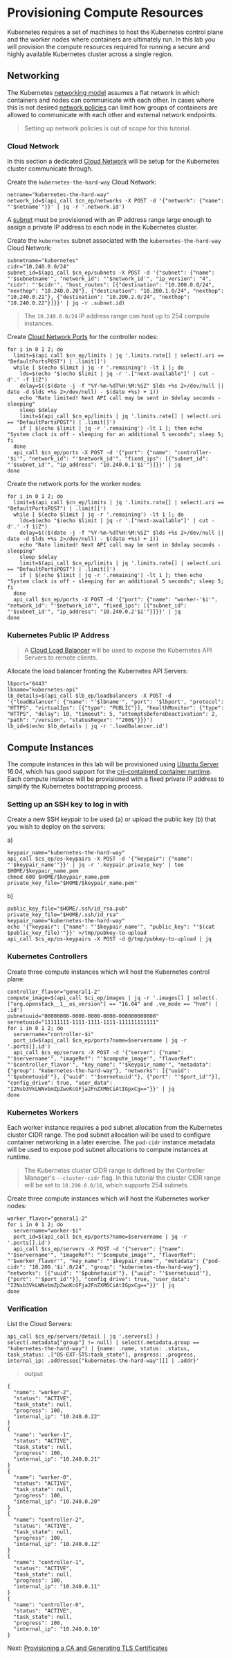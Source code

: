 # Provisioning Compute Resources

Kubernetes requires a set of machines to host the Kubernetes control plane and the worker nodes where containers are ultimately run. In this lab you will provision the compute resources required for running a secure and highly available Kubernetes cluster across a single region.

## Networking

The Kubernetes [networking model](https://kubernetes.io/docs/concepts/cluster-administration/networking/#kubernetes-model) assumes a flat network in which containers and nodes can communicate with each other. In cases where this is not desired [network policies](https://kubernetes.io/docs/concepts/services-networking/network-policies/) can limit how groups of containers are allowed to communicate with each other and external network endpoints.

> Setting up network policies is out of scope for this tutorial.

### Cloud Network

In this section a dedicated [Cloud Network](https://developer.rackspace.com/docs/cloud-networks/v2/) will be setup for the Kubernetes cluster communicate through.

Create the `kubernetes-the-hard-way` Cloud Network:

```
netname="kubernetes-the-hard-way"
network_id=$(api_call $cn_ep/networks -X POST -d '{"network": {"name": "'$netname'"}}' | jq -r '.network.id')
```

A [subnet](https://developer.rackspace.com/docs/cloud-networks/v2/getting-started/concepts/#subnet-concepts) must be provisioned with an IP address range large enough to assign a private IP address to each node in the Kubernetes cluster.

Create the `kubernetes` subnet associated with the `kubernetes-the-hard-way` Cloud Network:

```
subnetname="kubernetes"
cidr="10.240.0.0/24"
subnet_id=$(api_call $cn_ep/subnets -X POST -d '{"subnet": {"name": "'$subnetname'", "network_id": "'$network_id'", "ip_version": "4", "cidr": "'$cidr'", "host_routes": [{"destination": "10.200.0.0/24", "nexthop": "10.240.0.20"}, {"destination": "10.200.1.0/24", "nexthop": "10.240.0.21"}, {"destination": "10.200.2.0/24", "nexthop": "10.240.0.22"}]}}' | jq -r .subnet.id)
```

> The `10.240.0.0/24` IP address range can host up to 254 compute instances.

Create [Cloud Network Ports](https://developer.rackspace.com/docs/cloud-networks/v2/getting-started/concepts/#port-concepts) for the controller nodes:

```
for i in 0 1 2; do
  limit=$(api_call $cn_ep/limits | jq '.limits.rate[] | select(.uri == "DefaultPortsPOST") | .limit[]')
  while [ $(echo $limit | jq -r '.remaining') -lt 1 ]; do
    lds=$(echo "$(echo $limit | jq -r '.["next-available"]' | cut -d'.' -f 1)Z")
    delay=$(($(date -j -f "%Y-%m-%dT%H:%M:%SZ" $lds +%s 2>/dev/null || date -d $lds +%s 2>/dev/null) - $(date +%s) + 1))
    echo "Rate limited! Next API call may be sent in $delay seconds - sleeping"
    sleep $delay
    limit=$(api_call $cn_ep/limits | jq '.limits.rate[] | select(.uri == "DefaultPortsPOST") | .limit[]')
    if [ $(echo $limit | jq -r '.remaining') -lt 1 ]; then echo "System clock is off - sleeping for an additional 5 seconds"; sleep 5; fi
  done
  api_call $cn_ep/ports -X POST -d '{"port": {"name": "controller-'$i'", "network_id": "'$network_id'", "fixed_ips": [{"subnet_id": "'$subnet_id'", "ip_address": "10.240.0.1'$i'"}]}}' | jq
done
```

Create the network ports for the worker nodes:

```
for i in 0 1 2; do
  limit=$(api_call $cn_ep/limits | jq '.limits.rate[] | select(.uri == "DefaultPortsPOST") | .limit[]')
  while [ $(echo $limit | jq -r '.remaining') -lt 1 ]; do
    lds=$(echo "$(echo $limit | jq -r '.["next-available"]' | cut -d'.' -f 1)Z")
    delay=$(($(date -j -f "%Y-%m-%dT%H:%M:%SZ" $lds +%s 2>/dev/null || date -d $lds +%s 2>/dev/null) - $(date +%s) + 1))
    echo "Rate limited! Next API call may be sent in $delay seconds - sleeping"
    sleep $delay
    limit=$(api_call $cn_ep/limits | jq '.limits.rate[] | select(.uri == "DefaultPortsPOST") | .limit[]')
    if [ $(echo $limit | jq -r '.remaining') -lt 1 ]; then echo "System clock is off - sleeping for an additional 5 seconds"; sleep 5; fi
  done
  api_call $cn_ep/ports -X POST -d '{"port": {"name": "worker-'$i'", "network_id": "'$network_id'", "fixed_ips": [{"subnet_id": "'$subnet_id'", "ip_address": "10.240.0.2'$i'"}]}}' | jq
done
```

### Kubernetes Public IP Address

> A [Cloud Load Balancer](https://developer.rackspace.com/docs/cloud-load-balancers/v1/) will be used to expose the Kubernetes API Servers to remote clients.

Allocate the load balancer fronting the Kubernetes API Servers:

```
lbport="6443"
lbname="kubernetes-api"
lb_details=$(api_call $lb_ep/loadbalancers -X POST -d '{"loadBalancer": {"name": "'$lbname'", "port": '$lbport', "protocol": "HTTPS", "virtualIps": [{"type": "PUBLIC"}], "healthMonitor": {"type": "HTTPS", "delay": 10, "timeout": 5, "attemptsBeforeDeactivation": 2, "path": "/version", "statusRegex": "^200$"}}}')
lb_id=$(echo $lb_details | jq -r '.loadBalancer.id')
```

## Compute Instances

The compute instances in this lab will be provisioned using [Ubuntu Server](https://www.ubuntu.com/server) 16.04, which has good support for the [cri-containerd container runtime](https://github.com/kubernetes-incubator/cri-containerd). Each compute instance will be provisioned with a fixed private IP address to simplify the Kubernetes bootstrapping process.

### Setting up an SSH key to log in with

Create a new SSH keypair to be used (a) or upload the public key (b) that you wish to deploy on the servers:

a)
```
keypair_name="kubernetes-the-hard-way"
api_call $cs_ep/os-keypairs -X POST -d '{"keypair": {"name": "'$keypair_name'"}}' | jq -r '.keypair.private_key' | tee $HOME/$keypair_name.pem
chmod 600 $HOME/$keypair_name.pem
private_key_file="$HOME/$keypair_name.pem"
```

b)
```
public_key_file="$HOME/.ssh/id_rsa.pub"
private_key_file="$HOME/.ssh/id_rsa"
keypair_name="kubernetes-the-hard-way"
echo '{"keypair": {"name": "'$keypair_name'", "public_key": "'$(cat $public_key_file)'"}}' >/tmp/pubkey-to-upload
api_call $cs_ep/os-keypairs -X POST -d @/tmp/pubkey-to-upload | jq
```


### Kubernetes Controllers

Create three compute instances which will host the Kubernetes control plane:

```
controller_flavor="general1-2"
compute_image=$(api_call $ci_ep/images | jq -r '.images[] | select(.["org.openstack__1__os_version"] == "16.04" and .vm_mode == "hvm") | .id')
pubnetuuid="00000000-0000-0000-0000-000000000000"
sernetuuid="11111111-1111-1111-1111-111111111111"
for i in 0 1 2; do
  servername="controller-$i"
  port_id=$(api_call $cn_ep/ports?name=$servername | jq -r '.ports[].id')
  api_call $cs_ep/servers -X POST -d '{"server": {"name": "'$servername'", "imageRef": "'$compute_image'", "flavorRef": "'$controller_flavor'", "key_name": "'$keypair_name'", "metadata": {"group": "kubernetes-the-hard-way"}, "networks": [{"uuid": "'$pubnetuuid'"}, {"uuid": "'$sernetuuid'"}, {"port": "'$port_id'"}], "config_drive": true, "user_data": "I2Nsb3VkLWNvbmZpZwoKcGFja2FnZXM6CiAtIGpxCg=="}}' | jq
done
```

### Kubernetes Workers

Each worker instance requires a pod subnet allocation from the Kubernetes cluster CIDR range. The pod subnet allocation will be used to configure container networking in a later exercise. The `pod-cidr` instance metadata will be used to expose pod subnet allocations to compute instances at runtime.

> The Kubernetes cluster CIDR range is defined by the Controller Manager's `--cluster-cidr` flag. In this tutorial the cluster CIDR range will be set to `10.200.0.0/16`, which supports 254 subnets.


Create three compute instances which will host the Kubernetes worker nodes:

```
worker_flavor="general1-2"
for i in 0 1 2; do
  servername="worker-$i"
  port_id=$(api_call $cn_ep/ports?name=$servername | jq -r '.ports[].id')
  api_call $cs_ep/servers -X POST -d '{"server": {"name": "'$servername'", "imageRef": "'$compute_image'", "flavorRef": "'$worker_flavor'", "key_name": "'$keypair_name'", "metadata": {"pod-cidr": "10.200.'$i'.0/24", "group": "kubernetes-the-hard-way"}, "networks": [{"uuid": "'$pubnetuuid'"}, {"uuid": "'$sernetuuid'"}, {"port": "'$port_id'"}], "config_drive": true, "user_data": "I2Nsb3VkLWNvbmZpZwoKcGFja2FnZXM6CiAtIGpxCg=="}}' | jq
done
```

### Verification

List the Cloud Servers:

```
api_call $cs_ep/servers/detail | jq '.servers[] | select(.metadata["group"] != null) | select(.metadata.group == "kubernetes-the-hard-way") | {name: .name, status: .status, task_status: .["OS-EXT-STS:task_state"], progress: .progress, internal_ip: .addresses["kubernetes-the-hard-way"][] | .addr}'
```

> output

```
{
  "name": "worker-2",
  "status": "ACTIVE",
  "task_state": null,
  "progress": 100,
  "internal_ip": "10.240.0.22"
}
{
  "name": "worker-1",
  "status": "ACTIVE",
  "task_state": null,
  "progress": 100,
  "internal_ip": "10.240.0.21"
}
{
  "name": "worker-0",
  "status": "ACTIVE",
  "task_state": null,
  "progress": 100,
  "internal_ip": "10.240.0.20"
}
{
  "name": "controller-2",
  "status": "ACTIVE",
  "task_state": null,
  "progress": 100,
  "internal_ip": "10.240.0.12"
}
{
  "name": "controller-1",
  "status": "ACTIVE",
  "task_state": null,
  "progress": 100,
  "internal_ip": "10.240.0.11"
}
{
  "name": "controller-0",
  "status": "ACTIVE",
  "task_state": null,
  "progress": 100,
  "internal_ip": "10.240.0.10"
}
```

Next: [Provisioning a CA and Generating TLS Certificates](04-certificate-authority.md)
